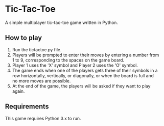# Tic-Tac-Toe

A simple multiplayer tic-tac-toe game written in Python.

## How to play
1. Run the tictactoe.py file.
2. Players will be prompted to enter their moves by entering a number from 1 to 9, corresponding to the spaces on the game board.
3. Player 1 uses the 'X' symbol and Player 2 uses the 'O' symbol.
4. The game ends when one of the players gets three of their symbols in a row horizontally, vertically, or diagonally, or when the board is full and no more moves are possible.
5. At the end of the game, the players will be asked if they want to play again.

## Requirements
This game requires Python 3.x to run.

